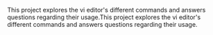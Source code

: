 This project explores the vi editor's different commands and answers questions regarding their usage.This project explores the vi editor's different commands and answers questions regarding their usage.
